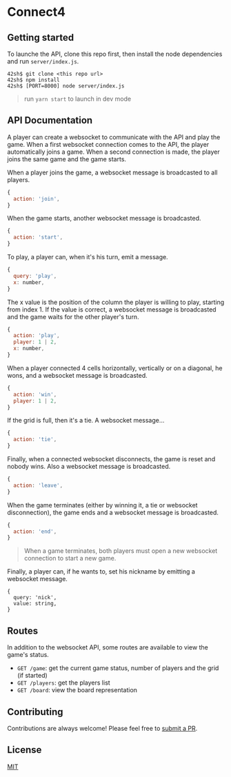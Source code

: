 # Connect4

## Getting started

To launche the API, clone this repo first, then install the node dependencies
and run `server/index.js`.

```
42sh$ git clone <this repo url>
42sh$ npm install
42sh$ [PORT=8000] node server/index.js
```

> run `yarn start` to launch in dev mode

## API Documentation

A player can create a websocket to communicate with the API and play the game.
When a first websocket connection comes to the API, the player automatically
joins a game. When a second connection is made, the player joins the same game
and the game starts.

When a player joins the game, a websocket message is broadcasted to all players.

```js
{
  action: 'join',
}
```

When the game starts, another websocket message is broadcasted.

```js
{
  action: 'start',
}
```

To play, a player can, when it's his turn, emit a message.

```js
{
  query: 'play',
  x: number,
}
```

The x value is the position of the column the player is willing to play,
starting from index 1. If the value is correct, a websocket message is
broadcasted and the game waits for the other player's turn.

```js
{
  action: 'play',
  player: 1 | 2,
  x: number,
}
```

When a player connected 4 cells horizontally, vertically or on a diagonal, he
wons, and a websocket message is broadcasted.

```js
{
  action: 'win',
  player: 1 | 2,
}
```

If the grid is full, then it's a tie. A websocket message...

```js
{
  action: 'tie',
}
```

Finally, when a connected websocket disconnects, the game is reset and nobody
wins. Also a websocket message is broadcasted.

```js
{
  action: 'leave',
}
```

When the game terminates (either by winning it, a tie or websocket
disconnection), the game ends and a websocket message is broadcasted.

```js
{
  action: 'end',
}
```

> When a game terminates, both players must open a new websocket connection to start
> a new game.

Finally, a player can, if he wants to, set his nickname by emitting a websocket message.

```
{
  query: 'nick',
  value: string,
}
```

## Routes

In addition to the websocket API, some routes are available to view the game's status.

- `GET /game`: get the current game status, number of players and the grid (if started)
- `GET /players`: get the players list
- `GET /board`: view the board representation

## Contributing

Contributions are always welcome! Please feel free to [submit a PR](https://github.com/nilscox/connect4/pulls).

## License

[MIT](./LICENSE)
